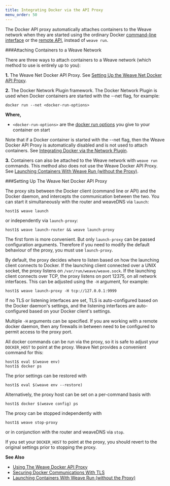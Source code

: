 ```yaml
---
title: Integrating Docker via the API Proxy
menu_order: 50
---
```


The Docker API proxy automatically attaches containers to the Weave
network when they are started using the ordinary Docker
[command-line interface](https://docs.docker.com/reference/commandline/cli/)
or the [remote API](https://docs.docker.com/reference/api/docker_remote_api/),
instead of `weave run`.

###<a name="attaching-containers"></a>Attaching Containers to a Weave Network

There are three ways to attach containers to a Weave network (which method to use is 
entirely up to you):

**1.** The Weave Net Docker API Proxy. See [Setting Up the Weave Net Docker API Proxy](#weave-api-proxy).  

**2.**  The Docker Network Plugin framework. The Docker Network Plugin is used when 
Docker containers are started with the --net flag, for example: 

`docker run --net <docker-run-options>`

**Where,** 

 * `<docker-run-options>` are the [docker run options](https://docs.docker.com/engine/reference/run/) 
 you give to your container on start 

Note that if a Docker container is started with the --net flag, then the Weave Docker API Proxy
is automatically disabled and is not used to attach containers. 
See [Integrating Docker via the Network Plugin](/site/plugin.md).

**3.** Containers can also be attached to the Weave network with `weave run` commands. This method also
does not use the Weave Docker API Proxy. 
See [Launching Containers With Weave Run (without the Proxy)](/site/weave-docker-api/launching-without-proxy.md). 

###<a name="weave-api-proxy"></a>Setting Up The Weave Net Docker API Proxy

The proxy sits between the Docker client (command line or API) and the
Docker daemon, and intercepts the communication between the two. You can
start it simultaneously with the router and weaveDNS via `launch`:

    host1$ weave launch

or independently via `launch-proxy`:

    host1$ weave launch-router && weave launch-proxy

The first form is more convenient. But only `launch-proxy` can be passed configuration arguments.
Therefore if you need to modify the default behaviour of the proxy, you must use `launch-proxy`.

By default, the proxy decides where to listen based on how the
launching client connects to Docker. If the launching client connected
over a UNIX socket, the proxy listens on `/var/run/weave/weave.sock`. If
the launching client connects over TCP, the proxy listens on port
12375, on all network interfaces. This can be adjusted using the `-H`
argument, for example:

    host1$ weave launch-proxy -H tcp://127.0.0.1:9999

If no TLS or listening interfaces are set, TLS is auto-configured
based on the Docker daemon's settings, and the listening interfaces are
auto-configured based on your Docker client's settings.

Multiple `-H` arguments can be specified. If you are working with a
remote docker daemon, then any firewalls in between need to be
configured to permit access to the proxy port.

All docker commands can be run via the proxy, so it is safe to adjust
your `DOCKER_HOST` to point at the proxy. Weave Net provides a convenient
command for this:

    host1$ eval $(weave env)
    host1$ docker ps

The prior settings can be restored with

    host1$ eval $(weave env --restore)

Alternatively, the proxy host can be set on a per-command basis with

    host1$ docker $(weave config) ps

The proxy can be stopped independently with

    host1$ weave stop-proxy

or in conjunction with the router and weaveDNS via `stop`.

If you set your `DOCKER_HOST` to point at the proxy, you should revert
to the original settings prior to stopping the proxy.


**See Also**

 * [Using The Weave Docker API Proxy](/site/weave-docker-api/using-proxy.md)
 * [Securing Docker Communications With TLS](/site/weave-docker-api/securing-proxy.md)
 * [Launching Containers With Weave Run (without the Proxy)](/site/weave-docker-api/launching-without-proxy.md)


